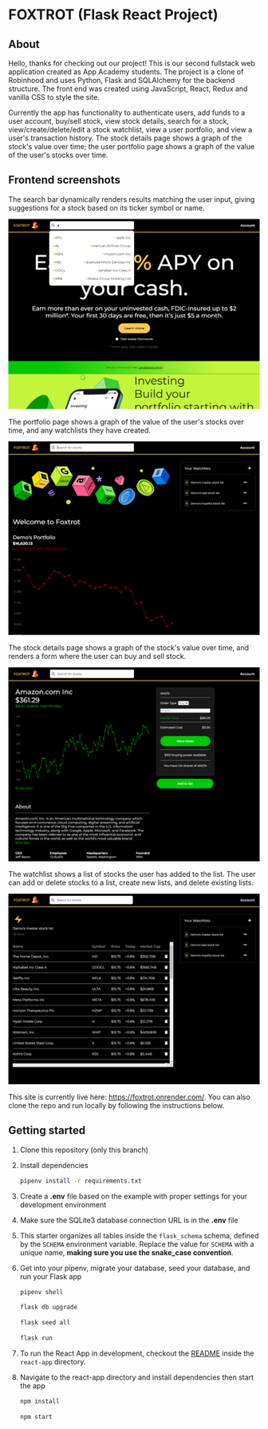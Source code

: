 # FOXTROT (Flask React Project)

## About

Hello, thanks for checking out our project! This is our second fullstack web application created as App Academy students. The project is a clone of Robinhood and uses Python, Flask and SQLAlchemy for the backend structure. The front end was created using JavaScript, React, Redux and vanilla CSS to style the site.

Currently the app has functionality to authenticate users, add funds to a user account, buy/sell stock, view stock details, search for a stock, view/create/delete/edit a stock watchlist, view a user portfolio, and view a user's transaction history. The stock details page shows a graph of the stock's value over time; the user portfolio page shows a graph of the value of the user's stocks over time.


## Frontend screenshots
The search bar dynamically renders results matching the user input, giving suggestions for a stock based on its ticker symbol or name.

![img01](screenshots/foxtrot-01.PNG)

The portfolio page shows a graph of the value of the user's stocks over time, and any watchlists they have created.

![img02](screenshots/foxtrot-02.PNG)

The stock details page shows a graph of the stock's value over time, and renders a form where the user can buy and sell stock.

![img03](screenshots/foxtrot-03.PNG)

The watchlist shows a list of stocks the user has added to the list. The user can add or delete stocks to a list, create new lists, and delete existing lists.

![img04](screenshots/foxtrot-04.PNG)

This site is currently live here: https://foxtrot.onrender.com/. You can also clone the repo and run locally by following the instructions below.

## Getting started
1. Clone this repository (only this branch)

2. Install dependencies

      ```bash
      pipenv install -r requirements.txt
      ```

3. Create a **.env** file based on the example with proper settings for your
   development environment

4. Make sure the SQLite3 database connection URL is in the **.env** file

5. This starter organizes all tables inside the `flask_schema` schema, defined
   by the `SCHEMA` environment variable.  Replace the value for
   `SCHEMA` with a unique name, **making sure you use the snake_case
   convention**.

6. Get into your pipenv, migrate your database, seed your database, and run your Flask app

   ```bash
   pipenv shell
   ```

   ```bash
   flask db upgrade
   ```

   ```bash
   flask seed all
   ```

   ```bash
   flask run
   ```

7. To run the React App in development, checkout the [README](./react-app/README.md) inside the `react-app` directory.

8. Navigate to the react-app directory and install dependencies then start the app

   ```bash
   npm install
   ```

   ```bash
   npm start
   ```

